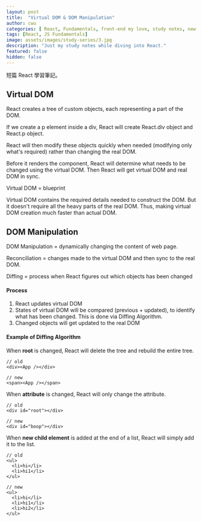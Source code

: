 ```yaml
---
layout: post
title:  "Virtual DOM & DOM Manipulation"
author: cwu
categories: [ React, Fundamentals, front-end my love, study notes, new framework! ]
tags: [React, JS Fundamentals]
image: assets/images/study-series/3.jpg
description: "Just my study notes while diving into React."
featured: false
hidden: false
---
```


短篇 React 學習筆記。

## Virtual DOM

React creates a tree of custom objects, each representing a part of the DOM.

If we create a <span class="highlight-text">p</span> element inside a <span class="highlight-text">div</span>, React will create React.div object and React.p object.

React will then modify these objects quickly when needed <span class="highlight-text">(modifying only what's required)</span> rather than changing the real DOM.

Before it renders the component, React will determine what needs to be changed using the virtual DOM. Then React will get virtual DOM and real DOM in sync.

<span class="highlight-text">Virtual DOM = blueprint</span>

Virtual DOM contains the required details needed to construct the DOM. But it doesn't require all the heavy parts of the real DOM. Thus, making virtual DOM creation much faster than actual DOM.


## DOM Manipulation

DOM Manipulation = dynamically changing the content of web page.

<span class="highlight-text">Reconciliation</span> = changes made to the virtual DOM and then sync to the real DOM.

<span class="highlight-text">Diffing</span> = process when React figures out which objects has been changed

#### Process

1. React updates virtual DOM
2. States of virtual DOM will be compared (previous + updated), to identify what has been changed. This is done via <span class="highlight-text">Diffing Algorithm</span>.
3. Changed objects will get updated to the real DOM

#### Example of Diffing Algorithm

When <strong>root</strong> is changed, React will delete the tree and rebuild the entire tree.

````
// old
<div><App /></div>

// new
<span><App /></span>
````

When <strong>attribute</strong> is changed, React will only change the attribute.

````
// old
<div id="root"></div>

// new
<div id="boop"></div>
````

When <strong>new child element</strong> is added at the end of a list, React will simply add it to the list.

````
// old
<ul>
  <li>hi</li>
  <li>hi1</li>
</ul>

// new
<ul>
  <li>hi</li>
  <li>hi1</li>
  <li>hi2</li>
</ul>
````






